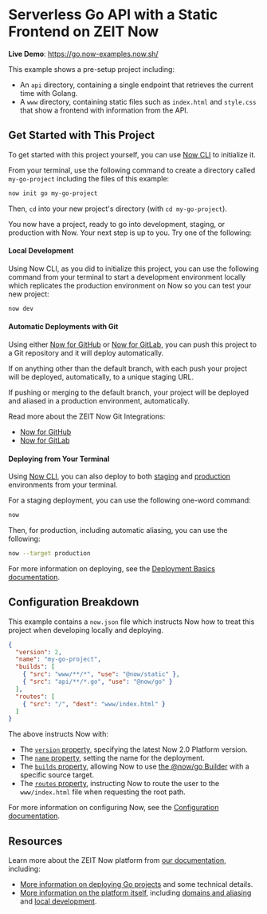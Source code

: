 # Serverless Go API with a Static Frontend on ZEIT Now

**Live Demo**: https://go.now-examples.now.sh/

This example shows a pre-setup project including:
- An `api` directory, containing a single endpoint that retrieves the current time with Golang.
- A `www` directory, containing static files such as `index.html` and `style.css` that show a frontend with information from the API.

## Get Started with This Project

To get started with this project yourself, you can use [Now CLI](https://zeit.co/download) to initialize it.

From your terminal, use the following command to create a directory called `my-go-project` including the files of this example:

```bash
now init go my-go-project
```

Then, `cd` into your new project's directory (with `cd my-go-project`).

You now have a project, ready to go into development, staging, or production with Now. Your next step is up to you. Try one of the following:

#### Local Development

Using Now CLI, as you did to initialize this project, you can use the following command from your terminal to start a development environment locally which replicates the production environment on Now so you can test your new project:

```bash
now dev
```

#### Automatic Deployments with Git

Using either [Now for GitHub](https://zeit.co/github) or [Now for GitLab](https://zeit.co/gitlab), you can push this project to a Git repository and it will deploy automatically.

If on anything other than the default branch, with each push your project will be deployed, automatically, to a unique staging URL.

If pushing or merging to the default branch, your project will be deployed and aliased in a production environment, automatically.

Read more about the ZEIT Now Git Integrations:
- [Now for GitHub](https://zeit.co/docs/v2/integrations/now-for-github/)
- [Now for GitLab](https://zeit.co/docs/v2/integrations/now-for-gitlab/)


#### Deploying from Your Terminal

Using [Now CLI](https://zeit.co/download), you can also deploy to both [staging](https://zeit.co/docs/v2/domains-and-aliases/aliasing-a-deployment#staging) and [production](https://zeit.co/docs/v2/domains-and-aliases/aliasing-a-deployment#production) environments from your terminal.

For a staging deployment, you can use the following one-word command:
```bash
now
```

Then, for production, including automatic aliasing, you can use the following:
```bash
now --target production
```

For more information on deploying, see the [Deployment Basics documentation](https://zeit.co/docs/v2/deployments/basics#introducing-a-build-step).

## Configuration Breakdown

This example contains a `now.json` file which instructs Now how to treat this project when developing locally and deploying. 

```json
{
  "version": 2,
  "name": "my-go-project",
  "builds": [
    { "src": "www/**/*", "use": "@now/static" },
    { "src": "api/**/*.go", "use": "@now/go" }
  ],
  "routes": [
    { "src": "/", "dest": "www/index.html" }
  ]
}
```

The above instructs Now with:

- The [`version` property](https://zeit.co/docs/v2/deployments/configuration#version), specifying the latest Now 2.0 Platform version.
- The [`name` property](https://zeit.co/docs/v2/deployments/configuration#name), setting the name for the deployment.
- The [`builds` property](https://zeit.co/docs/v2/deployments/configuration#builds), allowing Now to use [the @now/go Builder](https://zeit.co/docs/v2/deployments/official-builders/go-now-go) with a specific source target.
- The [`routes` property](https://zeit.co/docs/v2/deployments/configuration#routes), instructing Now to route the user to the `www/index.html` file when requesting the root path.

For more information on configuring Now, see the [Configuration documentation](https://zeit.co/docs/v2/deployments/configuration).

## Resources

Learn more about the ZEIT Now platform from [our documentation](https://zeit.co/docs), including:
- [More information on deploying Go projects](https://zeit.co/docs/v2/deployments/official-builders/go-now-go) and some technical details.
- [More information on the platform itself](https://zeit.co/docs), including [domains and aliasing](https://zeit.co/docs/v2/domains-and-aliases/introduction/) and [local development](https://zeit.co/docs/v2/development/basics/).
